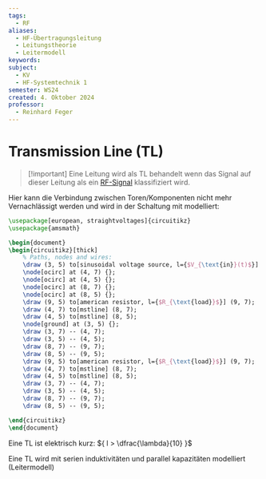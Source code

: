```yaml
---
tags:
  - RF
aliases:
  - HF-Übertragungsleitung
  - Leitungstheorie
  - Leitermodell
keywords: 
subject:
  - KV
  - HF-Systemtechnik 1
semester: WS24
created: 4. Oktober 2024
professor:
  - Reinhard Feger
---
```

 

# Transmission Line (TL)

> [!important] Eine Leitung wird als TL behandelt wenn das Signal auf dieser Leitung als ein [RF-Signal](RF-Signal.md) klassifiziert wird.

Hier kann die Verbindung zwischen Toren/Komponenten nicht mehr Vernachlässigt werden und wird in der Schaltung mit modelliert:

```tikz
\usepackage[european, straightvoltages]{circuitikz}
\usepackage{amsmath}

\begin{document}
\begin{circuitikz}[thick]
	% Paths, nodes and wires:
	\draw (3, 5) to[sinusoidal voltage source, l={$V_{\text{in}}(t)$}] (3, 7);
	\node[ocirc] at (4, 7) {};
	\node[ocirc] at (4, 5) {};
	\node[ocirc] at (8, 7) {};
	\node[ocirc] at (8, 5) {};
	\draw (9, 5) to[american resistor, l={$R_{\text{load}}$}] (9, 7);
	\draw (4, 7) to[mstline] (8, 7);
	\draw (4, 5) to[mstline] (8, 5);
	\node[ground] at (3, 5) {};
	\draw (3, 7) -- (4, 7);
	\draw (3, 5) -- (4, 5);
	\draw (8, 7) -- (9, 7);
	\draw (8, 5) -- (9, 5);
	\draw (9, 5) to[american resistor, l={$R_{\text{load}}$}] (9, 7);
	\draw (4, 7) to[mstline] (8, 7);
	\draw (4, 5) to[mstline] (8, 5);
	\draw (3, 7) -- (4, 7);
	\draw (3, 5) -- (4, 5);
	\draw (8, 7) -- (9, 7);
	\draw (8, 5) -- (9, 5);

\end{circuitikz}
\end{document}
```


Eine TL ist elektrisch kurz: ${ l > \dfrac{\lambda}{10} }$

Eine TL wird mit serien induktivitäten und parallel kapazitäten modelliert (Leitermodell)

